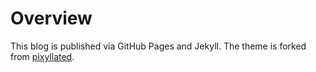 # Overview

This blog is published via GitHub Pages and Jekyll. The theme is forked from [pixyllated](https://github.com/jdwallace12/pixyllated).

